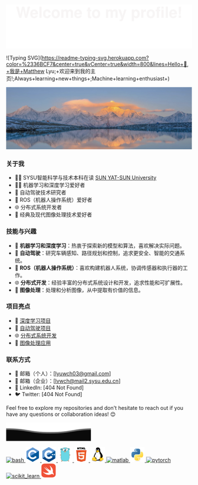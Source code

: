 ![](assets/Bottom_up.svg)

![Typing SVG](https://readme-typing-svg.herokuapp.com?color=%2336BCF7&center=true&vCenter=true&width=800&lines=Hello+👋,+我是+Matthew Lyu;+欢迎来到我的主页!;Always+learning+new+things+;Machine+learning+enthusiast+)

![](assets/IMG_8099.JPEG)

### 关于我
- 🧑‍🎓 SYSU智能科学与技术本科在读 [SUN YAT-SUN University](https://www.sysu.edu.cn)
- 🧑‍💻 机器学习和深度学习爱好者
- 🚗 自动驾驶技术研究者
- 🤖 ROS（机器人操作系统）爱好者
- 🌐 分布式系统开发者
- 🎨 经典及现代图像处理技术爱好者

### 技能与兴趣
- 🤖 **机器学习和深度学习**：热衷于探索新的模型和算法，喜欢解决实际问题。
- 🚗 **自动驾驶**：研究车辆感知、路径规划和控制，追求更安全、智能的交通系统。
- 🤖 **ROS（机器人操作系统）**：喜欢构建机器人系统，协调传感器和执行器的工作。
- 🌐 **分布式开发**：经验丰富的分布式系统设计和开发，追求性能和可扩展性。
- 🎨 **图像处理**：处理和分析图像，从中提取有价值的信息。

### 项目亮点
- 🤖 [深度学习项目](https://github.com/Matthew-Lyu/Plant-Pathology-2021)
- 🚗 [自动驾驶项目](https://github.com/Matthew-Lyu/AutoDrivingSimulation)
- 🌐 [分布式系统开发](https://github.com/Dwl2021/MapReduce)
- 🎨 [图像处理应用](https://github.com/Matthew-Lyu/ImageProcessingAndAnalysis)

### 联系方式
- 📧 邮箱（个人）：[lyuwch03@gmail.com]
- 📧 邮箱（企业）：[lvwch@mail2.sysu.edu.cn]
- 💼 LinkedIn: [404 Not Found]
- 🐦 Twitter: [404 Not Found]

Feel free to explore my repositories and don't hesitate to reach out if you have any questions or collaboration ideas! 😊

![](assets/Bottom_down.svg)
<p align="left"> <a href="https://www.gnu.org/software/bash/" target="_blank" rel="noreferrer"> <img src="https://www.vectorlogo.zone/logos/gnu_bash/gnu_bash-icon.svg" alt="bash" width="40" height="40"/> </a> <a href="https://www.cprogramming.com/" target="_blank" rel="noreferrer"> <img src="https://raw.githubusercontent.com/devicons/devicon/master/icons/c/c-original.svg" alt="c" width="40" height="40"/> </a> <a href="https://www.w3schools.com/cpp/" target="_blank" rel="noreferrer"> <img src="https://raw.githubusercontent.com/devicons/devicon/master/icons/cplusplus/cplusplus-original.svg" alt="cplusplus" width="40" height="40"/> </a> <a href="https://golang.org" target="_blank" rel="noreferrer"> <img src="https://raw.githubusercontent.com/devicons/devicon/master/icons/go/go-original.svg" alt="go" width="40" height="40"/> </a> <a href="https://www.w3.org/html/" target="_blank" rel="noreferrer"> <img src="https://raw.githubusercontent.com/devicons/devicon/master/icons/html5/html5-original-wordmark.svg" alt="html5" width="40" height="40"/> </a> <a href="https://www.linux.org/" target="_blank" rel="noreferrer"> <img src="https://raw.githubusercontent.com/devicons/devicon/master/icons/linux/linux-original.svg" alt="linux" width="40" height="40"/> </a> <a href="https://www.mathworks.com/" target="_blank" rel="noreferrer"> <img src="https://upload.wikimedia.org/wikipedia/commons/2/21/Matlab_Logo.png" alt="matlab" width="40" height="40"/> </a> <a href="https://www.python.org" target="_blank" rel="noreferrer"> <img src="https://raw.githubusercontent.com/devicons/devicon/master/icons/python/python-original.svg" alt="python" width="40" height="40"/> </a> <a href="https://pytorch.org/" target="_blank" rel="noreferrer"> <img src="https://www.vectorlogo.zone/logos/pytorch/pytorch-icon.svg" alt="pytorch" width="40" height="40"/> </a> <a href="https://scikit-learn.org/" target="_blank" rel="noreferrer"> <img src="https://upload.wikimedia.org/wikipedia/commons/0/05/Scikit_learn_logo_small.svg" alt="scikit_learn" width="40" height="40"/> </a> <a href="https://developer.apple.com/swift/" target="_blank" rel="noreferrer"> <img src="https://raw.githubusercontent.com/devicons/devicon/master/icons/swift/swift-original.svg" alt="swift" width="40" height="40"/> </a> </p>

<!--
**Matthew-Lyu/Matthew-Lyu** is a ✨ _special_ ✨ repository because its `README.md` (this file) appears on your GitHub profile.

Here are some ideas to get you started:

- 🔭 I’m currently working on ...
- 🌱 I’m currently learning ...
- 👯 I’m looking to collaborate on ...
- 🤔 I’m looking for help with ...
- 💬 Ask me about ...
- 📫 How to reach me: ...
- 😄 Pronouns: ...
- ⚡ Fun fact: ...
-->
